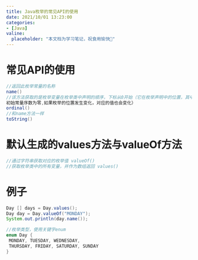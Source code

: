 ```yaml
---
title: Java枚举的常⻅API的使⽤
date: 2021/10/01 13:23:00
categories:
- [Java]
valine:
  placeholder: "本文档为学习笔记，祝食用愉快💪"
---
```


# 常⻅API的使⽤
```java
//返回此枚举常量的名称
name()
//该⽅法获取的是枚举变量在枚举类中声明的顺序，下标从0开始（它在枚举声明中的位置，其中
初始常量序数为零,如果枚举的位置发⽣变化，对应的值也会变化）
ordinal()
//和name⽅法⼀样
toString()
```

# 默认⽣成的values⽅法与valueOf⽅法 
```java
//通过字符串获取对应的枚举值 valueOf()
//获取枚举类中的所有变量，并作为数组返回 values()
```

# 例⼦
```java
Day [] days = Day.values();
Day day = Day.valueOf("MONDAY");
System.out.println(day.name());

//枚举类型，使⽤关键字enum
enum Day {
 MONDAY, TUESDAY, WEDNESDAY,
 THURSDAY, FRIDAY, SATURDAY, SUNDAY
}
```